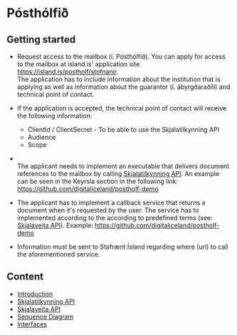 # Pósthólfið

## Getting started

- Request access to the mailbox (í. Pósthólfið). You can apply for access to the mailbox at island.is' application site https://island.is/postholf/stofnanir. <br/>The application has to include information about the institution that is applying as well as information about the guarantor (í. ábyrgðaraðili) and technical point of contact.

- If the application is accepted, the technical point of contact will receive the following  information:
  - ClientId / ClientSecret - To be able to use the Skjalatilkynning API
  - Audience
  - Scope

- <br/>The applicant needs to implement an executable that delivers document references to the mailbox by calling [Skjalatilkynning API](./postholf-03-interface-skjalatilkynning.md). An example can be seen in the Keyrsla section in the following link: https://github.com/digitaliceland/postholf-demo
- The applicant has to implement a callback service that returns a document when it's requested by the user. The service has to implemented according to the according to predefined terms (see: [Skjalaveita API](./postholf-03-interface-skjalaveita.md)). Example: https://github.com/digitaliceland/postholf-demo
- Information must be sent to Stafrænt Ísland regarding where (url) to call the aforementioned service.

## Content

- [Introduction](postholf-01-intro-and-overview.md)
- [Skjalatilkynning API](postholf-02-interface-skjalatilkynning.md)
- [Skjalaveita API](postholf-03-interface-skjalaveita.md)
- [Sequence Diagram](postholf-04-sequence-diagram.md)
- [Interfaces](postholf-05-interfaces.md)
